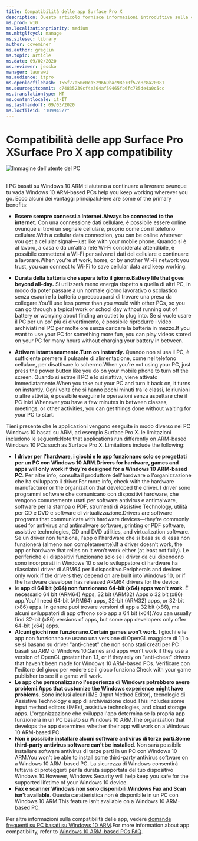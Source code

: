 ```yaml
---
title: Compatibilità delle app Surface Pro X
description: Questo articolo fornisce informazioni introduttive sulla compatibilità delle app per PC basati su Surface Pro X ARM.
ms.prod: w10
ms.localizationpriority: medium
ms.mktglfcycl: manage
ms.sitesec: library
author: coveminer
ms.author: greglin
ms.topic: article
ms.date: 09/02/2020
ms.reviewer: jessko
manager: laurawi
ms.audience: itpro
ms.openlocfilehash: 155f77a50e0ca529669bac98e70f57c8c8a20081
ms.sourcegitcommit: c74835239cf4e304af59465fb6fc785de4a0c5cc
ms.translationtype: MT
ms.contentlocale: it-IT
ms.lasthandoff: 09/03/2020
ms.locfileid: "10994577"
---
```

# <span data-ttu-id="64bd3-103">Compatibilità delle app Surface Pro X</span><span class="sxs-lookup"><span data-stu-id="64bd3-103">Surface Pro X app compatibility</span></span>



 ![Immagine dell'utente del PC](images/4527790_en_4.png)<br><br>



<span data-ttu-id="64bd3-105">I PC basati su Windows 10 ARM ti aiutano a continuare a lavorare ovunque tu vada.</span><span class="sxs-lookup"><span data-stu-id="64bd3-105">Windows 10 ARM-based PCs help you keep working wherever you go.</span></span> <span data-ttu-id="64bd3-106">Ecco alcuni dei vantaggi principali:</span><span class="sxs-lookup"><span data-stu-id="64bd3-106">Here are some of the primary benefits:</span></span>

- **<span data-ttu-id="64bd3-107">Essere sempre connessi a Internet.</span><span class="sxs-lookup"><span data-stu-id="64bd3-107">Always be connected to the internet.</span></span>** <span data-ttu-id="64bd3-108">Con una connessione dati cellulare, è possibile essere online ovunque si trovi un segnale cellulare, proprio come con il telefono cellulare.</span><span class="sxs-lookup"><span data-stu-id="64bd3-108">With a cellular data connection, you can be online wherever you get a cellular signal—just like with your mobile phone.</span></span> <span data-ttu-id="64bd3-109">Quando si è al lavoro, a casa o da un'altra rete Wi-Fi considerata attendibile, è possibile connettersi a Wi-Fi per salvare i dati del cellulare e continuare a lavorare.</span><span class="sxs-lookup"><span data-stu-id="64bd3-109">When you’re at work, home, or by another Wi-Fi network you trust, you can connect to Wi-Fi to save cellular data and keep working.</span></span>

- **<span data-ttu-id="64bd3-110">Durata della batteria che supera tutto il giorno.</span><span class="sxs-lookup"><span data-stu-id="64bd3-110">Battery life that goes beyond all-day.</span></span>**  <span data-ttu-id="64bd3-111">Si utilizzerà meno energia rispetto a quella di altri PC, in modo da poter passare a un normale giorno lavorativo o scolastico senza esaurire la batteria o preoccuparsi di trovare una presa da collegare.</span><span class="sxs-lookup"><span data-stu-id="64bd3-111">You'll use less power than you would with other PCs, so you can go through a typical work or school day without running out of battery or worrying about finding an outlet to plug into.</span></span> <span data-ttu-id="64bd3-112">Se si vuole usare il PC per un po' più di divertimento, è possibile riprodurre i video archiviati nel PC per molte ore senza caricare la batteria in mezzo.</span><span class="sxs-lookup"><span data-stu-id="64bd3-112">If you want to use your PC for something more fun, you can play videos stored on your PC for many hours without charging your battery in between.</span></span>

- **<span data-ttu-id="64bd3-113">Attivare istantaneamente.</span><span class="sxs-lookup"><span data-stu-id="64bd3-113">Turn on instantly.</span></span>** <span data-ttu-id="64bd3-114">Quando non si usa il PC, è sufficiente premere il pulsante di alimentazione, come nel telefono cellulare, per disattivare lo schermo.</span><span class="sxs-lookup"><span data-stu-id="64bd3-114">When you’re not using your PC, just press the power button like you do on your mobile phone to turn off the screen.</span></span> <span data-ttu-id="64bd3-115">Quando si estrae il PC e lo si riattiva, viene attivato immediatamente.</span><span class="sxs-lookup"><span data-stu-id="64bd3-115">When you take out your PC and turn it back on, it turns on instantly.</span></span> <span data-ttu-id="64bd3-116">Ogni volta che si hanno pochi minuti tra le classi, le riunioni o altre attività, è possibile eseguire le operazioni senza aspettare che il PC inizi.</span><span class="sxs-lookup"><span data-stu-id="64bd3-116">Whenever you have a few minutes in between classes, meetings, or other activities, you can get things done without waiting for your PC to start.</span></span>

<span data-ttu-id="64bd3-117">Tieni presente che le applicazioni vengono eseguite in modo diverso nei PC Windows 10 basati su ARM, ad esempio Surface Pro X. le limitazioni includono le seguenti:</span><span class="sxs-lookup"><span data-stu-id="64bd3-117">Note that applications run differently on ARM-based Windows 10 PCs such as Surface Pro X. Limitations include the following:</span></span>

- <span data-ttu-id="64bd3-118">**I driver per l'hardware, i giochi e le app funzionano solo se progettati per un PC con Windows 10 ARM**.</span><span class="sxs-lookup"><span data-stu-id="64bd3-118">**Drivers for hardware, games and apps will only work if they're designed for a Windows 10 ARM-based PC**.</span></span> <span data-ttu-id="64bd3-119">Per altre info, consulta il produttore dell'hardware o l'organizzazione che ha sviluppato il driver.</span><span class="sxs-lookup"><span data-stu-id="64bd3-119">For more info, check with the hardware manufacturer or the organization that developed the driver.</span></span> <span data-ttu-id="64bd3-120">I driver sono programmi software che comunicano con dispositivi hardware, che vengono comunemente usati per software antivirus e antimalware, software per la stampa o PDF, strumenti di Assistive Technology, utilità per CD e DVD e software di virtualizzazione.</span><span class="sxs-lookup"><span data-stu-id="64bd3-120">Drivers are software programs that communicate with hardware devices—they're commonly used for antivirus and antimalware software, printing or PDF software, assistive technologies, CD and DVD utilities, and virtualization software.</span></span> <span data-ttu-id="64bd3-121">Se un driver non funziona, l'app o l'hardware che si basa su di essa non funzionerà (almeno non completamente).</span><span class="sxs-lookup"><span data-stu-id="64bd3-121">If a driver doesn’t work, the app or hardware that relies on it won’t work either (at least not fully).</span></span> <span data-ttu-id="64bd3-122">Le periferiche e i dispositivi funzionano solo se i driver da cui dipendono sono incorporati in Windows 10 o se lo sviluppatore di hardware ha rilasciato i driver di ARM64 per il dispositivo.</span><span class="sxs-lookup"><span data-stu-id="64bd3-122">Peripherals and devices only work if the drivers they depend on are built into Windows 10, or if the hardware developer has released ARM64 drivers for the device.</span></span>
- <span data-ttu-id="64bd3-123">le **app di 64 bit (x64) non funzionano**.</span><span class="sxs-lookup"><span data-stu-id="64bd3-123">**64-bit (x64) apps won’t work**.</span></span> <span data-ttu-id="64bd3-124">È necessario 64 bit (ARM64) Apps, 32 bit (ARM32) Apps o 32 bit (x86) app.</span><span class="sxs-lookup"><span data-stu-id="64bd3-124">You'll need 64-bit (ARM64) apps, 32-bit (ARM32) apps, or 32-bit (x86) apps.</span></span> <span data-ttu-id="64bd3-125">In genere puoi trovare versioni di app a 32 bit (x86), ma alcuni sviluppatori di app offrono solo app a 64 bit (x64).</span><span class="sxs-lookup"><span data-stu-id="64bd3-125">You can usually find 32-bit (x86) versions of apps, but some app developers only offer 64-bit (x64) apps.</span></span>
- <span data-ttu-id="64bd3-126">**Alcuni giochi non funzionano**.</span><span class="sxs-lookup"><span data-stu-id="64bd3-126">**Certain games won’t work**.</span></span> <span data-ttu-id="64bd3-127">I giochi e le app non funzionano se usano una versione di OpenGL maggiore di 1,1 o se si basano su driver "anti-cheat" che non sono stati creati per PC basati su ARM di Windows 10.</span><span class="sxs-lookup"><span data-stu-id="64bd3-127">Games and apps won't work if they use a version of OpenGL greater than 1.1, or if they rely on "anti-cheat" drivers that haven't been made for Windows 10 ARM-based PCs.</span></span> <span data-ttu-id="64bd3-128">Verificare con l'editore del gioco per vedere se il gioco funziona.</span><span class="sxs-lookup"><span data-stu-id="64bd3-128">Check with your game publisher to see if a game will work.</span></span>
- <span data-ttu-id="64bd3-129">**Le app che personalizzano l'esperienza di Windows potrebbero avere problemi**.</span><span class="sxs-lookup"><span data-stu-id="64bd3-129">**Apps that customize the Windows experience might have problems**.</span></span> <span data-ttu-id="64bd3-130">Sono inclusi alcuni IME (Input Method Editor), tecnologie di Assistive Technology e app di archiviazione cloud.</span><span class="sxs-lookup"><span data-stu-id="64bd3-130">This includes some input method editors (IMEs), assistive technologies, and cloud storage apps.</span></span> <span data-ttu-id="64bd3-131">L'organizzazione che sviluppa l'app determina se la propria app funzionerà in un PC basato su Windows 10 ARM.</span><span class="sxs-lookup"><span data-stu-id="64bd3-131">The organization that develops the app determines whether their app will work on a Windows 10 ARM-based PC.</span></span>
- <span data-ttu-id="64bd3-132">**Non è possibile installare alcuni software antivirus di terze parti**.</span><span class="sxs-lookup"><span data-stu-id="64bd3-132">**Some third-party antivirus software can’t be installed**.</span></span> <span data-ttu-id="64bd3-133">Non sarà possibile installare software antivirus di terze parti in un PC con Windows 10 ARM.</span><span class="sxs-lookup"><span data-stu-id="64bd3-133">You won't be able to install some third-party antivirus software on a Windows 10 ARM-based PC.</span></span> <span data-ttu-id="64bd3-134">La sicurezza di Windows consentirà tuttavia di proteggerti per la durata supportata del tuo dispositivo Windows 10.</span><span class="sxs-lookup"><span data-stu-id="64bd3-134">However, Windows Security will help keep you safe for the supported lifetime of your Windows 10 device.</span></span>
- <span data-ttu-id="64bd3-135">**Fax e scanner Windows non sono disponibili**.</span><span class="sxs-lookup"><span data-stu-id="64bd3-135">**Windows Fax and Scan isn’t available**.</span></span> <span data-ttu-id="64bd3-136">Questa caratteristica non è disponibile in un PC con Windows 10 ARM.</span><span class="sxs-lookup"><span data-stu-id="64bd3-136">This feature isn’t available on a Windows 10 ARM-based PC.</span></span>

<span data-ttu-id="64bd3-137">Per altre informazioni sulla compatibilità delle app, vedere [domande frequenti su PC basati su Windows 10 ARM](https://support.microsoft.com/en-us/help/4521606).</span><span class="sxs-lookup"><span data-stu-id="64bd3-137">For more information about app compatibility, refer to [Windows 10 ARM-based PCs FAQ](https://support.microsoft.com/en-us/help/4521606).</span></span>
